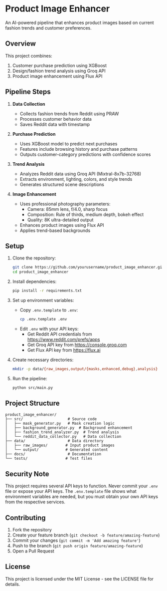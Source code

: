 # Product Image Enhancer

An AI-powered pipeline that enhances product images based on current fashion trends and customer preferences.

## Overview

This project combines:
1. Customer purchase prediction using XGBoost
2. Design/fashion trend analysis using Groq API
3. Product image enhancement using Flux API

## Pipeline Steps

1. **Data Collection**
   - Collects fashion trends from Reddit using PRAW
   - Processes customer behavior data
   - Saves Reddit data with timestamp

2. **Purchase Prediction**
   - Uses XGBoost model to predict next purchases
   - Features include browsing history and purchase patterns
   - Outputs customer-category predictions with confidence scores

3. **Trend Analysis**
   - Analyzes Reddit data using Groq API (Mixtral-8x7b-32768)
   - Extracts environment, lighting, colors, and style trends
   - Generates structured scene descriptions

4. **Image Enhancement**
   - Uses professional photography parameters:
     - Camera: 85mm lens, f/4.0, sharp focus
     - Composition: Rule of thirds, medium depth, bokeh effect
     - Quality: 8K ultra-detailed output
   - Enhances product images using Flux API
   - Applies trend-based backgrounds

## Setup

1. Clone the repository:
   ```bash
   git clone https://github.com/yourusername/product_image_enhancer.git
   cd product_image_enhancer
   ```

2. Install dependencies:
   ```bash
   pip install -r requirements.txt
   ```

3. Set up environment variables:
   - Copy `.env.template` to `.env`:
     ```bash
     cp .env.template .env
     ```
   - Edit `.env` with your API keys:
     - Get Reddit API credentials from https://www.reddit.com/prefs/apps
     - Get Groq API key from https://console.groq.com
     - Get Flux API key from https://flux.ai

4. Create necessary directories:
   ```bash
   mkdir -p data/{raw_images,output/{masks,enhanced,debug},analysis}
   ```

5. Run the pipeline:
   ```bash
   python src/main.py
   ```

## Project Structure

```
product_image_enhancer/
├── src/                    # Source code
│   ├── mask_generator.py   # Mask creation logic
│   ├── background_generator.py  # Background enhancement
│   ├── fashion_trend_analyzer.py  # Trend analysis
│   └── reddit_data_collector.py   # Data collection
├── data/                   # Data directory
│   ├── raw_images/        # Input product images
│   └── output/            # Generated content
├── docs/                   # Documentation
└── tests/                 # Test files
```

## Security Note

This project requires several API keys to function. Never commit your `.env` file or expose your API keys. The `.env.template` file shows what environment variables are needed, but you must obtain your own API keys from the respective services.

## Contributing

1. Fork the repository
2. Create your feature branch (`git checkout -b feature/amazing-feature`)
3. Commit your changes (`git commit -m 'Add amazing feature'`)
4. Push to the branch (`git push origin feature/amazing-feature`)
5. Open a Pull Request

## License

This project is licensed under the MIT License - see the LICENSE file for details. 